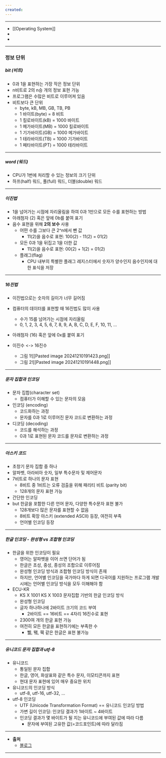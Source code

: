 ```yaml
---
created:
---
```


---
- [[Operating System]]
- 
- 
---
### 정보 단위

##### bit (비트)

- 0과 1을 표현하는 가장 작은 정보 단위
- n비트로 2의 n승 개의 정보 표현 가능
- 프로그램은 수많은 비트로 이루어져 있음
- 비트보다 큰 단위
	- byte, kB, MB, GB, TB, PB
	- 1 바이트(byte) = 8 비트
	- 1 킬로바이트(kB) = 1000 바이트
	- 1 메가바이트(MB) = 1000 킬로바이트
	- 1 기가바이트(GB) = 1000 메가바이트
	- 1 테라바이트(TB) = 1000 기가바이트
	- 1 페타바이트(PT) = 1000 테라바이트

---
##### word (워드)

- CPU가 1번에 처리할 수 있는 정보의 크기 단위
- 하프(half) 워드, 풀(full) 워드, 더블(double) 워드

---
##### 이진법

- 1을 넘어가는 시점에 자리올림을 하여 0과 1만으로 모든 수를 표현하는 방법
- 아래첨자 (2) 혹은 앞에 0b를 붙여 표기
- 음수 표현을 위해 **2의 보수** 사용
    - 어떤 수를 그보다 큰 2^n에서 뺀 값
        - 11(2)을 음수로 표현: 100(2) - 11(2) = 01(2)
    - 모든 0과 1을 뒤집고 1을 더한 값
        - 11(2)을 음수로 표현: 00(2) + 1(2) = 01(2)
    - 플래그(flag)
        - CPU 내부의 특별한 플래그 레지스터에서 숫자가 양수인지 음수인지에 대한 표식을 저장

---
##### 16진법

- 이진법으로는 숫자의 길이가 너무 길어짐
- 컴퓨터의 데이터를 표현할 때 16진법도 많이 사용
    - 수가 15를 넘어가는 시점에 자리올림
    - 0, 1, 2, 3, 4, 5, 6, 7, 8, 9, A, B, C, D, E, F, 10, 11, ...
- 아래첨자 (16) 혹은 앞에 0x를 붙여 표기

- 이진수 <-> 16진수
	- 그림 1![[Pasted image 20241210191423.png]]
	- 그림 2![[Pasted image 20241210191448.png]]

---
##### 문자 집합과 인코딩

- 문자 집합(character set)
    - 컴퓨터가 이해할 수 있는 문자의 모음
- 인코딩 (encoding)
    - 코드화하는 과정
    - 문자를 0과 1로 이루어진 문자 코드로 변환하는 과정
- 디코딩 (decoding)
    - 코드를 해석하는 과정
    - 0과 1로 표현된 문자 코드를 문자로 변환하는 과정

---
##### 아스키 코드

- 초창기 문자 집합 중 하나
- 알파벳, 아라비아 숫자, 일부 특수문자 및 제어문자
- 7비트로 하나의 문자 표현
    - 8비트 중 1비트는 오류 검출을 위해 패리티 비트 (parity bit)
    - 128개의 문자 표현 가능
- 간단한 인코딩
- but 한글을 포함한 다른 언어 문자, 다양한 특수문자 표현 불가
    - 128개보다 많은 문자를 표현할 수 없음
    - 8비트 확장 아스키 (extended ASCII) 등장, 여전히 부족
    - 언어별 인코딩 등장

---
##### 한글 인코딩 - 완성형 vs 조합형 인코딩

- 한글을 위한 인코딩이 필요
    - 영어는 알파벳을 이어 쓰면 단어가 됨
    - 한글은 초성, 중성, 종성의 조합으로 이루어짐
    - 완성형 인코딩 방식과 조합형 인코딩 방식이 존재
    - 하지만, 언어별 인코딩을 국가마다 하게 되면 다국어를 지원하는 프로그램 개발 시에는 언어별 인코딩 방식을 모두 이해해야 함
- ECU-KR
    - KS X 1001 KS X 1003 문자집합 기반의 한글 인코딩 방식
    - 완성형 인코딩
    - 글자 하나하나에 2바이트 크기의 코드 부여
        - 2바이트 == 16비트 == 4자리 16진수로 표현
    - 2300여 개의 한글 표현 가능
    - 여전히 모든 한글을 표현하기에는 부족한 수
        - 쀏, 뙠, 훽 같은 한글은 표현 불가능

---
##### 유니코드 문자 집합과 utf-8

- 유니코드
    - 통일된 문자 집합
    - 한글, 영어, 화살표와 같은 특수 문자, 이모티콘까지 표현
    - 현대 문자 표현에 있어 매우 중요한 위치
- 유니코드의 인코딩 방식
    - utf-8, utf-16, utf-32, ...
- utf-8 인코딩
    - UTF (Unicode Transformation Format) == 유니코드 인코딩 방법
    - 가변 길이 인코딩: 인코딩 결과가 1바이트 ~ 4바이트
    - 인코딩 결과가 몇 바이트가 될 지는 유니코드에 부여된 값에 따라 다름
        - 문자에 부여된 고유한 값(=코드포인트)에 따라 달라짐

---
- **출처**
	- [블로그](https://velog.io/@mmodestaa/%ED%98%BC%EC%9E%90-%EA%B3%B5%EB%B6%80%ED%95%98%EB%8A%94-%EC%BB%B4%ED%93%A8%ED%84%B0%EA%B5%AC%EC%A1%B0-%EC%9A%B4%EC%98%81%EC%B2%B4%EC%A0%9C-Section-2.-%EB%8D%B0%EC%9D%B4%ED%84%B0)
---